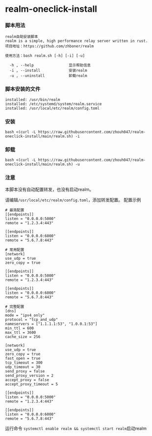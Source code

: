# realm-oneclick-install

### 脚本用法
```
realm自助安装脚本
realm is a simple, high performance relay server written in rust.
项目地址：https://github.com/zhboner/realm

使用方法：bash realm.sh [-h] [-i] [-u]

  -h , --help                显示帮助信息
  -i , --install             安装realm
  -u , --uninstall           卸载realm
```

### 脚本安装的文件
```
installed: /usr/bin/realm
installed: /etc/systemd/system/realm.service
installed: /usr/local/etc/realm/config.toml
```

### 安装
```
bash <(curl -L https://raw.githubusercontent.com/zhouh047/realm-oneclick-install/main/realm.sh) -i
```

### 卸载
```
bash <(curl -L https://raw.githubusercontent.com/zhouh047/realm-oneclick-install/main/realm.sh) -u
```

### 注意
本脚本没有自动配置转发，也没有启动realm。

请编辑```/usr/local/etc/realm/config.toml```，添加转发配置。
配置示例
```
# 最简配置
[[endpoints]]
listen = "0.0.0.0:5000"
remote = "1.2.3.4:443"
 
[[endpoints]]
listen = "0.0.0.0:6000"
remote = "5.6.7.8:443"
 
# 常用配置
[network]
use_udp = true
zero_copy = true
 
[[endpoints]]
listen = "0.0.0.0:5000"
remote = "1.2.3.4:443"
 
[[endpoints]]
listen = "0.0.0.0:6000"
remote = "5.6.7.8:443"
 
# 完整配置
[dns]
mode = "ipv4_only"
protocol = "tcp_and_udp"
nameservers = ["1.1.1.1:53", "1.0.0.1:53"]
min_ttl = 600
max_ttl = 3600
cache_size = 256
 
[network]
use_udp = true
zero_copy = true
fast_open = true
tcp_timeout = 300
udp_timeout = 30
send_proxy = false
send_proxy_version = 2
accept_proxy = false
accept_proxy_timeout = 5
 
[[endpoints]]
listen = "0.0.0.0:5000"
remote = "1.2.3.4:443"
 
[[endpoints]]
listen = "0.0.0.0:6000"
remote = "5.6.7.8:443"
```

运行命令 ```systemctl enable realm && systemctl start realm```启动realm
